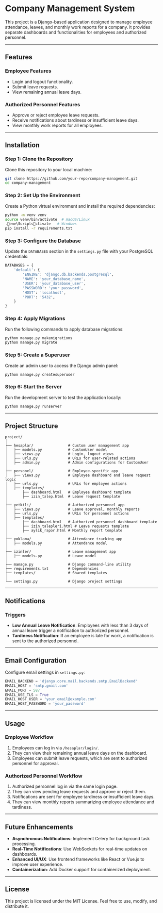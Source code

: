 # Company Management System

This project is a Django-based application designed to manage employee attendance, leaves, and monthly work reports for a company. It provides separate dashboards and functionalities for employees and authorized personnel.

---

## Features

### Employee Features
- Login and logout functionality.
- Submit leave requests.
- View remaining annual leave days.

### Authorized Personnel Features
- Approve or reject employee leave requests.
- Receive notifications about tardiness or insufficient leave days.
- View monthly work reports for all employees.

---

## Installation

### Step 1: Clone the Repository
Clone this repository to your local machine:

```bash
git clone https://github.com/your-repo/company-management.git
cd company-management
```

### Step 2: Set Up the Environment
Create a Python virtual environment and install the required dependencies:

```bash
python -m venv venv
source venv/bin/activate  # macOS/Linux
.env\Scriptsctivate   # Windows
pip install -r requirements.txt
```

### Step 3: Configure the Database
Update the `DATABASES` section in the `settings.py` file with your PostgreSQL credentials:

```python
DATABASES = {
    'default': {
        'ENGINE': 'django.db.backends.postgresql',
        'NAME': 'your_database_name',
        'USER': 'your_database_user',
        'PASSWORD': 'your_password',
        'HOST': 'localhost',
        'PORT': '5432',
    }
}
```

### Step 4: Apply Migrations
Run the following commands to apply database migrations:

```bash
python manage.py makemigrations
python manage.py migrate
```

### Step 5: Create a Superuser
Create an admin user to access the Django admin panel:

```bash
python manage.py createsuperuser
```

### Step 6: Start the Server
Run the development server to test the application locally:

```bash
python manage.py runserver
```

---

## Project Structure

```plaintext
project/
│
├── hesaplar/                # Custom user management app
│   ├── models.py            # CustomUser model
│   ├── views.py             # Login, logout views
│   ├── urls.py              # URLs for user-related actions
│   ├── admin.py             # Admin configurations for CustomUser
│
├── personel/                # Employee-specific app
│   ├── views.py             # Employee dashboard and leave request logic
│   ├── urls.py              # URLs for employee actions
│   ├── templates/
│       ├── dashboard.html   # Employee dashboard template
│       ├── izin_talep.html  # Leave request template
│
├── yetkili/                 # Authorized personnel app
│   ├── views.py             # Leave approval, monthly reports
│   ├── urls.py              # URLs for personnel actions
│   ├── templates/
│       ├── dashboard.html   # Authorized personnel dashboard template
│       ├── izin_talepleri.html # Leave requests template
│       ├── aylik_rapor.html # Monthly report template
│
├── yoklama/                 # Attendance tracking app
│   ├── models.py            # Attendance model
│
├── izinler/                 # Leave management app
│   ├── models.py            # Leave model
│
├── manage.py                # Django command-line utility
├── requirements.txt         # Dependencies
├── templates/               # Shared templates
│
└── settings.py              # Django project settings
```

---

## Notifications

### Triggers
- **Low Annual Leave Notification**: Employees with less than 3 days of annual leave trigger a notification to authorized personnel.
- **Tardiness Notification**: If an employee is late for work, a notification is sent to the authorized personnel.

---

## Email Configuration
Configure email settings in `settings.py`:

```python
EMAIL_BACKEND = 'django.core.mail.backends.smtp.EmailBackend'
EMAIL_HOST = 'smtp.gmail.com'
EMAIL_PORT = 587
EMAIL_USE_TLS = True
EMAIL_HOST_USER = 'your_email@example.com'
EMAIL_HOST_PASSWORD = 'your_password'
```

---

## Usage

### Employee Workflow
1. Employees can log in via `/hesaplar/login/`.
2. They can view their remaining annual leave days on the dashboard.
3. Employees can submit leave requests, which are sent to authorized personnel for approval.

### Authorized Personnel Workflow
1. Authorized personnel log in via the same login page.
2. They can view pending leave requests and approve or reject them.
3. Notifications are sent for employee tardiness or insufficient leave days.
4. They can view monthly reports summarizing employee attendance and tardiness.

---

## Future Enhancements
- **Asynchronous Notifications**: Implement Celery for background task processing.
- **Real-Time Notifications**: Use WebSockets for real-time updates on dashboards.
- **Enhanced UI/UX**: Use frontend frameworks like React or Vue.js to improve user experience.
- **Containerization**: Add Docker support for containerized deployment.

---

## License
This project is licensed under the MIT License. Feel free to use, modify, and distribute it.
